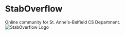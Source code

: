# StabOverflow
Online community for St. Anne's-Belfield CS Department.
![StabOverflow Logo](http://tcastleman.com/overflow.png)
